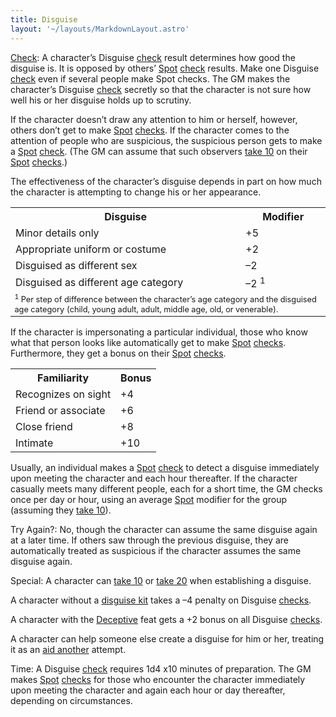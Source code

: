 ```yaml
---
title: Disguise
layout: '~/layouts/MarkdownLayout.astro'
---
```

[Check](/modern.d20.srd/skills/skill.basics): A character’s Disguise
[check](/modern.d20.srd/skills/skill.basics) result determines how
good the disguise is. It is opposed by others’
[Spot](/modern.d20.srd/skills/spot)
[check](/modern.d20.srd/skills/skill.basics) results. Make one
Disguise [check](/modern.d20.srd/skills/skill.basics) even if
several people make Spot checks. The GM makes the character’s Disguise
[check](/modern.d20.srd/skills/skill.basics) secretly so that the
character is not sure how well his or her disguise holds up to scrutiny.

If the character doesn’t draw any attention to him or herself, however, others
don’t get to make [Spot](/modern.d20.srd/skills/spot)
[checks](/modern.d20.srd/skills/skill.basics). If the character
comes to the attention of people who are suspicious, the suspicious person
gets to make a [Spot](/modern.d20.srd/skills/spot)
[check](/modern.d20.srd/skills/skill.basics). (The GM can assume
that such observers [take 10](/modern.d20.srd/skills/skill.basics)
on their [Spot](/modern.d20.srd/skills/spot)
[checks](/modern.d20.srd/skills/skill.basics).)

The effectiveness of the character’s disguise depends in part on how much the
character is attempting to change his or her appearance.


<table> <tr><th>Disguise</th> <th>Modifier</th></tr> <tr><td> Minor details only</td><td> +5 </td></tr> <tr class="shaded"><td> Appropriate uniform or costume</td><td> +2 </td></tr> <tr><td> Disguised as different sex</td><td> –2 </td></tr> <tr class="shaded"><td> Disguised as different age category</td><td> –2 <sup>1</sup> </td></tr> <tr><td colspan="2" style="font-size: .8em; text-align: left"> <sup>1</sup> Per step of difference between the character’s age category and the disguised age category (child, young adult, adult, middle age, old, or venerable). </td></tr></table>



If the character is impersonating a particular individual, those who know what
that person looks like automatically get to make
[Spot](/modern.d20.srd/skills/spot)
[checks](/modern.d20.srd/skills/skill.basics). Furthermore, they get
a bonus on their [Spot](/modern.d20.srd/skills/spot)
[checks](/modern.d20.srd/skills/skill.basics).


<table> <tr><th> Familiarity</th><th> Bonus </th></tr> <tr><td> Recognizes on sight</td><td> +4 </td></tr> <tr class="shaded"><td> Friend or associate</td><td> +6 </td></tr> <tr><td> Close friend</td><td> +8 </td></tr> <tr class="shaded"><td> Intimate</td><td> +10 </td></tr> </table>



Usually, an individual makes a [Spot](/modern.d20.srd/skills/spot)
[check](/modern.d20.srd/skills/skill.basics) to detect a disguise
immediately upon meeting the character and each hour thereafter. If the
character casually meets many different people, each for a short time, the GM
checks once per day or hour, using an average
[Spot](/modern.d20.srd/skills/spot) modifier for the group (assuming they
[take 10](/modern.d20.srd/skills/skill.basics)).

Try Again?: No, though the character can assume the same disguise again at a
later time. If others saw through the previous disguise, they are
automatically treated as suspicious if the character assumes the same disguise
again.

Special: A character can [take 10](/modern.d20.srd/skills/skill.basics) or [take 20](/modern.d20.srd/skills/skill.basics) when establishing a
disguise.

A character without a [disguise kit](/modern.d20.srd/equipment/professional.equipment) takes a –4 penalty on
Disguise [checks](/modern.d20.srd/skills/skill.basics).

A character with the [Deceptive](/modern.d20.srd/feats/deceptive) feat gets a
+2 bonus on all Disguise
[checks](/modern.d20.srd/skills/skill.basics).

A character can help someone else create a disguise for him or her, treating
it as an [aid another](/modern.d20.srd/combat/aid.another) attempt.

Time: A Disguise [check](/modern.d20.srd/skills/skill.basics)
requires 1d4 x10 minutes of preparation. The GM makes
[Spot](/modern.d20.srd/skills/spot)
[checks](/modern.d20.srd/skills/skill.basics) for those who
encounter the character immediately upon meeting the character and again each
hour or day thereafter, depending on circumstances.

